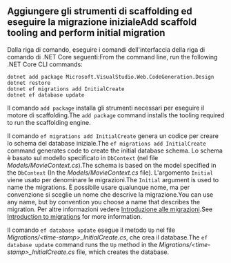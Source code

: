 <a name="cli"></a>
## <a name="add-scaffold-tooling-and-perform-initial-migration"></a><span data-ttu-id="eb80b-101">Aggiungere gli strumenti di scaffolding ed eseguire la migrazione iniziale</span><span class="sxs-lookup"><span data-stu-id="eb80b-101">Add scaffold tooling and perform initial migration</span></span>

<span data-ttu-id="eb80b-102">Dalla riga di comando, eseguire i comandi dell'interfaccia della riga di comando di .NET Core seguenti:</span><span class="sxs-lookup"><span data-stu-id="eb80b-102">From the command line, run the following .NET Core CLI commands:</span></span>

```console
dotnet add package Microsoft.VisualStudio.Web.CodeGeneration.Design
dotnet restore
dotnet ef migrations add InitialCreate
dotnet ef database update
```

<span data-ttu-id="eb80b-103">Il comando `add package` installa gli strumenti necessari per eseguire il motore di scaffolding.</span><span class="sxs-lookup"><span data-stu-id="eb80b-103">The `add package` command installs the tooling required to run the scaffolding engine.</span></span>

<span data-ttu-id="eb80b-104">Il comando `ef migrations add InitialCreate` genera un codice per creare lo schema del database iniziale.</span><span class="sxs-lookup"><span data-stu-id="eb80b-104">The `ef migrations add InitialCreate` command generates code to create the initial database schema.</span></span> <span data-ttu-id="eb80b-105">Lo schema è basato sul modello specificato in `DbContext` (nel file *Models/MovieContext.cs*).</span><span class="sxs-lookup"><span data-stu-id="eb80b-105">The schema is based on the model specified in the `DbContext` (In the *Models/MovieContext.cs* file).</span></span> <span data-ttu-id="eb80b-106">L'argomento `Initial` viene usato per denominare le migrazioni.</span><span class="sxs-lookup"><span data-stu-id="eb80b-106">The `Initial` argument is used to name the migrations.</span></span> <span data-ttu-id="eb80b-107">È possibile usare qualunque nome, ma per convenzione si sceglie un nome che descrive la migrazione.</span><span class="sxs-lookup"><span data-stu-id="eb80b-107">You can use any name, but by convention you choose a name that describes the migration.</span></span> <span data-ttu-id="eb80b-108">Per altre informazioni vedere [Introduzione alle migrazioni](xref:data/ef-mvc/migrations#introduction-to-migrations).</span><span class="sxs-lookup"><span data-stu-id="eb80b-108">See [Introduction to migrations](xref:data/ef-mvc/migrations#introduction-to-migrations) for more information.</span></span>

<span data-ttu-id="eb80b-109">Il comando `ef database update` esegue il metodo `Up` nel file *Migrations/\<time-stamp>_InitialCreate.cs*, che crea il database.</span><span class="sxs-lookup"><span data-stu-id="eb80b-109">The `ef database update` command runs the `Up` method in the *Migrations/\<time-stamp>_InitialCreate.cs* file, which creates the database.</span></span>